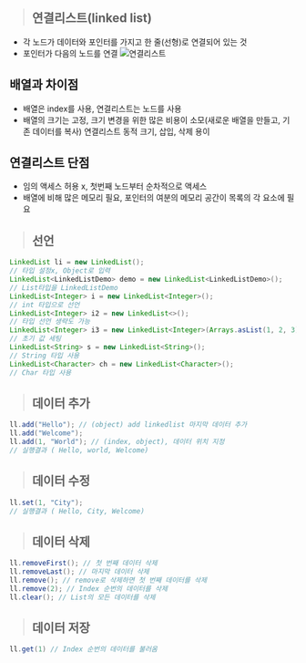 >## 연결리스트(linked list)
- 각 노드가 데이터와 포인터를 가지고 한 줄(선형)로 연결되어 있는 것
- 포인터가 다음의 노드를 연결
![연결리스트](https://img1.daumcdn.net/thumb/R1280x0/?scode=mtistory2&fname=https%3A%2F%2Fblog.kakaocdn.net%2Fdn%2Fbygm8v%2Fbtq5lxMb2f7%2FUookpU9dnl1uKNZs6i4Bu0%2Fimg.png)

## 배열과 차이점
- 배열은 index를 사용, 연결리스트는 노드를 사용 
- 배열의 크기는 고정, 크기 변경을 위한 많은 비용이 소모(새로운 배열을 만들고, 기존 데이터를 복사) 
연결리스트 동적 크기, 삽입, 삭제 용이

## 연결리스트 단점 
- 임의 액세스 허용 x, 첫번째 노드부터 순차적으로 액세스
- 배열에 비해 많은 메모리 필요, 포인터의 여분의 메모리 공간이 목록의 각 요소에 필요

> ## 선언
```java
LinkedList li = new LinkedList(); 
// 타입 설정x, Object로 입력
LinkedList<LinkedListDemo> demo = new LinkedList<LinkedListDemo>(); 
// List타입을 LinkedListDemo
LinkedList<Integer> i = new LinkedList<Integer>(); 
// int 타입으로 선언
LinkedList<Integer> i2 = new LinkedList<>(); 
// 타입 선언 생략도 가능
LinkedList<Integer> i3 = new LinkedList<Integer>(Arrays.asList(1, 2, 3)); 
// 초기 값 세팅		
LinkedList<String> s = new LinkedList<String>(); 
// String 타입 사용
LinkedList<Character> ch = new LinkedList<Character>(); 
// Char 타입 사용
```

> ## 데이터 추가
```java
ll.add("Hello"); // (object) add linkedlist 마지막 데이터 추가
ll.add("Welcome"); 
ll.add(1, "World"); // (index, object), 데이터 위치 지정
// 실행결과 ( Hello, world, Welcome)
```

> ## 데이터 수정 
```java
ll.set(1, "City");
// 실행결과 ( Hello, City, Welcome)
```

> ## 데이터 삭제
```java
ll.removeFirst(); // 첫 번째 데이터 삭제
ll.removeLast(); // 마지막 데이터 삭제
ll.remove(); // remove로 삭제하면 첫 번째 데이터를 삭제
ll.remove(2); // Index 순번의 데이터를 삭제
ll.clear(); // List의 모든 데이터를 삭제
```

> ## 데이터 저장
```java
ll.get(1) // Index 순번의 데이터를 불러옴
```
